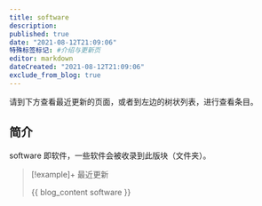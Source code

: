 ```yaml
---
title: software
description:
published: true
date: "2021-08-12T21:09:06"
特殊标签标记: #介绍与更新页
editor: markdown
dateCreated: "2021-08-12T21:09:06"
exclude_from_blog: true
---
```


请到下方查看最近更新的页面，或者到左边的树状列表，进行查看条目。

## 简介

software 即软件，一些软件会被收录到此版块（文件夹）。

> [!example]+ 最近更新
>
> {{ blog_content software }}
